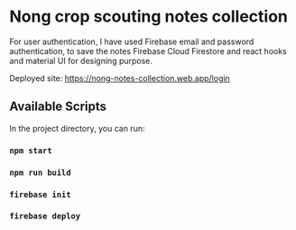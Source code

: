 # Nong crop scouting notes collection

For user authentication, I have used Firebase email and password authentication, to save the notes Firebase Cloud Firestore and react hooks and material UI for designing purpose. 

Deployed site: https://nong-notes-collection.web.app/login

## Available Scripts

In the project directory, you can run:

### `npm start`
### `npm run build`
### `firebase init`
### `firebase deploy`




